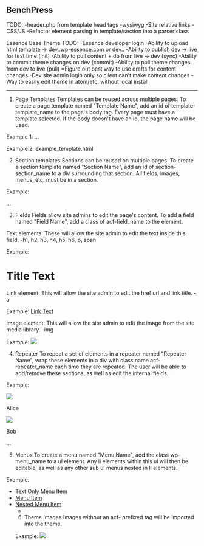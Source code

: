 BenchPress
----------

TODO:
-header.php from template head tags
-wysiwyg
-Site relative links
-CSS/JS
-Refactor element parsing in template/section into a parser class

Essence Base Theme TODO:
-Essence developer login
-Ability to upload html template -> dev.<domain>.wp-essence.com or dev.<domain>.<tld>
-Ability to publish dev -> live for first time (init)
-Ability to pull content + db from live -> dev (sync)
-Ability to commit theme changes on dev (commit)
-Ability to pull theme changes from dev to live (pull)
=Figure out best way to use drafts for content changes
-Dev site admin login only so client can't make content changes
-Way to easily edit theme in atom/etc. without local install

----------

1. Page Templates
Templates can be reused across multiple pages. To create a page template named "Template Name", add an id of template-template_name to the page's body tag. Every page must have a template selected.
If the body doesn't have an id, the page name will be used.

  Example 1:
    <body id="template-example_template"> ... </body>

  Example 2:
    example_template.html

2. Section templates
Sections can be reused on multiple pages. To create a section template named "Section Name", add an id of section-section_name to a div surrounding that section. All fields, images, menus, etc. must be in a section.

  Example:
    <div id="section-example_section"> ... </div>

3. Fields
Fields allow site admins to edit the page's content. To add a field named "Field Name", add a class of acf-field_name to the element.

Text elements:
These will allow the site admin to edit the text inside this field.
  -h1, h2, h3, h4, h5, h6, p, span

  Example:
    <h1 class="acf-example_title">Title Text</h1>

Link element:
This will allow the site admin to edit the href url and link title.
 -a

  Example:
    <a class="acf-example_link" href="https://google.com/">Link Text</a>

Image element:
This will allow the site admin to edit the image from the site media library.
  -img

  Example:
    <img class="acf-example_image" src="./img/example-image.jpg" />

4. Repeater
To repeat a set of elements in a repeater named "Repeater Name", wrap these elements in a div with class name acf-repeater_name each time they are repeated. The user will be able to add/remove these sections, as well as edit the internal fields.

  Example:
    <div class="acf-example_repeater">
      <img class="acf-profile_image" src="./img/alice.jpg" />
      <p class="acf-user_name">Alice</p>
    </div>
    <div class="acf-example_repeater">
      <img class="acf-profile_image" src="./img/bob.jpg" />
      <p class="acf-user_name">Bob</p>
    </div>
    ...

5. Menus
To create a menu named "Menu Name", add the class wp-menu_name to a ul element. Any li elements within this ul will then be editable, as well as any other sub ul menus nested in li elements.

  Example:
  <ul class="wp-menu_name">
    <li>
      <a>Text Only Menu Item</a>
    <li>
      <a href="https://google.com/">Menu Item</a>
    </li>
    <li>
      <a href="https://google.com">Nested Menu Item</a>
      <ul>
        <li ...
      </ul>
  </ul>

6. Theme Images
Images without an acf- prefixed tag will be imported into the theme.

  Example:
    <img src="./img/theme-image.png" />
